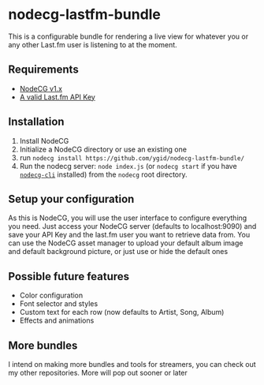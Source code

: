 # nodecg-lastfm-bundle

This is a configurable bundle for rendering a live view for whatever you or any other Last.fm user is listening to at the moment.

## Requirements
- [NodeCG v1.x](https://github.com/nodecg/nodecg/releases)
- [A valid Last.fm API Key](https://www.last.fm/api/authentication)

## Installation
1. Install NodeCG
2. Initialize a NodeCG directory or use an existing one
3. run `nodecg install https://github.com/ygid/nodecg-lastfm-bundle/`
4. Run the nodecg server: `node index.js` (or `nodecg start` if you have [`nodecg-cli`](https://github.com/nodecg/nodecg-cli) installed) from the `nodecg` root directory.

## Setup your configuration
As this is NodeCG, you will use the user interface to configure everything you need.
Just access your NodeCG server (defaults to localhost:9090) and save your API Key and the last.fm user you want to retrieve data from.
You can use the NodeCG asset manager to upload your default album image and default background picture, or just use or hide the default ones

## Possible future features
- Color configuration
- Font selector and styles
- Custom text for each row (now defaults to Artist, Song, Album)
- Effects and animations

## More bundles
I intend on making more bundles and tools for streamers, you can check out my other repositories. 
More will pop out sooner or later
